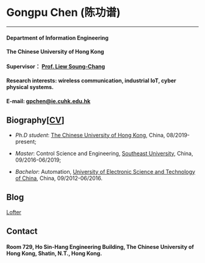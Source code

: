 # Gongpu Chen (陈功谱)
---------------------- 
#### Department of Information Engineering
 
#### The Chinese University of Hong Kong 
 
#### Supervisor： [Prof. Liew Soung-Chang](http://www.ie.cuhk.edu.hk/people/soung.shtml)
 
#### Research interests: wireless communication, industrial IoT, cyber physical systems.
 
#### E-mail: gpchen@ie.cuhk.edu.hk

## Biography[[CV](CV_Chen.pdf)]
* *Ph.D student*:  [The Chinese University of Hong Kong](http://www.cuhk.edu.hk/english/), China, 08/2019-present;

* *Master*: Control Science and Engineering, [Southeast University](http://www.seu.edu.cn/), China, 09/2016-06/2019; 

* *Bachelor*: Automation, [University of Electronic Science and Technology of China](https://www.uestc.edu.cn/), China, 09/2012-06/2016. 

## Blog
[Lofter](http://ruguirubi.lofter.com/)

## Contact
#### Room 729, Ho Sin-Hang Engineering Building, The Chinese University of Hong Kong, Shatin, N.T., Hong Kong.

